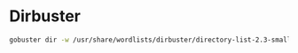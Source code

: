 # Dirbuster

```bash
gobuster dir -w /usr/share/wordlists/dirbuster/directory-list-2.3-small.txt -u http://soccer.htb
```
